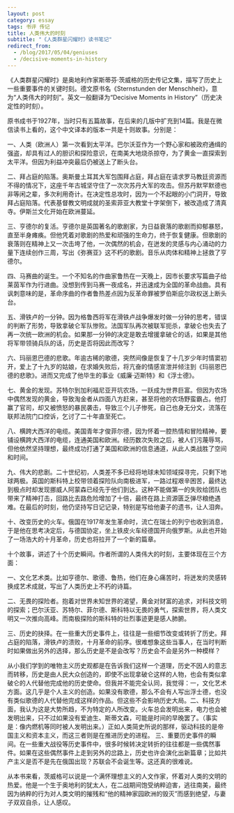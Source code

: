 ```yaml
---
layout: post
category: essay
tags: 书评 传记
title: 人类伟大的时刻
subtitle: "《人类群星闪耀时》读书笔记"
redirect_from:
  - /blog/2017/05/04/geniuses
  - /decisive-moments-in-history
---
```


《人类群星闪耀时》是奥地利作家斯蒂芬·茨威格的历史传记文集，描写了历史上一些重要事件的关键时刻。德文原书名《Sternstunden der Menschheit》，意为“人类伟大的时刻”。英文一般翻译为“Decisive Moments in History”（历史决定性的时刻）。

原书成书于1927年，当时只有五篇故事，在后来的几版中扩充到14篇。我是在微信读书上看的，这个中文译本的版本一共是十则故事。分别是：

一、人类（欧洲人）第一次看到太平洋。巴尔沃亚作为一个野心家和被政府通缉的强盗，却具有过人的胆识和探险意识，在南美大地烧杀掠夺，为了黄金一直探索到太平洋。但因为利益冲突最后仍被送上了断头台。

二、拜占庭的陷落。奥斯曼土耳其大军包围拜占庭，拜占庭在请求罗马教廷资源而不得的情况下，这座千年古城坚守住了一次次苏丹大军的攻击。但苏丹默罕默德也非等闲之辈，多次利用奇计。在决定性总攻时，因为一个不起眼的小门洞开，导致拜占庭陷落。代表基督教文明成就的圣索菲亚大教堂十字架倒下，被改造成了清真寺。伊斯兰文化开始在欧洲蔓延。

三、亨德尔的复活。亨德尔是英国著名的歌剧家，为日益衰落的歌剧而抑郁暴怒，直至半身瘫痪。但他凭着对歌剧的热爱和顽强的生命力，终于恢复健康。但歌剧的衰落则在精神上又一次击垮了他，一次偶然的机会，在迸发的灵感与内心涌动的力量下连续创作三周，写出《弥赛亚》这不朽的歌剧。音乐从肉体和精神上拯救了亨德尔。

四、马赛曲的诞生。一个不知名的作曲家鲁热在一天晚上，因市长要求写篇曲子给莱茵军作为行进曲。没想到传到马赛一夜成名，并迅速成为全国的革命战曲。具有讽刺意味的是，革命序曲的作者鲁热差点因为反革命罪被罗伯斯庇尔政权送上断头台。

五、滑铁卢的一分钟。因为格鲁西将军在滑铁卢战争爆发时做一分钟的思考，错误的判断了形势，导致拿破仑军队惨败。法国军队再次被联军扼杀，拿破仑也失去了再一次统一欧洲的机会。如果那一分钟的决定是敢去增援拿破仑的话，如果是其他将军带领骑兵队的话，历史是否将因此而改写？

六、玛丽恩巴德的悲歌。年逾古稀的歌德，突然间像是恢复了十几岁少年时情窦初开，爱上了十九岁的姑娘，在求婚失败后，将亢奋的情感宣泄并倾注到《玛丽恩巴德的悲歌》。进而又完成了他毕生的事业《威廉·迈斯特》和《浮士德》。

七、黄金的发现。苏特尔到加利福尼亚开坑农场，一跃成为世界巨富。但因为农场中偶然发现的黄金，导致淘金者从四面八方赶来，甚至将他的农场野蛮霸占。他打赢了官司，却又被愤怒的暴民袭击，导致三个儿子惨死，自己也身无分文，流落在联邦法院门口控诉，乞讨了二十年直至死亡。

八、横跨大西洋的电缆。美国青年才俊菲尔德，因为怀着一腔热情和冒险精神，要铺设横跨大西洋的电缆，连通美国和欧洲。经历数次失败之后，被人们污蔑辱骂，但他依然坚持理想，最终成功打通了美国和欧洲的信息通道，从此人类战胜了空间和时间。

九、伟大的悲剧。二十世纪初，人类差不多已经将地球未知领域探寻完，只剩下地球两极。英国的斯科特上校带领着探险队向南极进军，一路过程艰辛困苦，最终达到极点时却发现挪威人阿蒙森已经先于他们到达。这种不能做第一的失败给团队也带来了精神打击，回路比去路危险增加了十倍，最终在路上资源匮乏弹尽粮绝遇难。在最后的时刻，他仍坚持写日记记录，特别是写给他妻子的遗书，让人泪奔。

十、改变历史的火车。俄国在1917年发生革命时，流亡在瑞士的列宁也收到消息，于是他在思考决定后，与德国协定，坐上铁皮火车经德国开向俄罗斯。从此也开始了一场浩大的十月革命，历史也将拉开了一个新的篇章。

十个故事，讲述了十个历史瞬间。作者所谓的人类伟大的时刻，主要体现在三个方面：

一、文化艺术类。比如亨德尔、歌德、鲁热，他们在身心痛苦时，将迸发的灵感转换成艺术成就，写出了人类历史上不朽的诗篇。

二、无畏的探险者。抱着对世界未知世界的渴望，黄金对财富的追求，对科技文明的探索；巴尔沃亚、苏特尔、菲尔德、斯科特以无畏的勇气，探索世界，将人类文明又一次推向高峰。而南极探险的斯科特的壮烈事迹更是感人肺腑。

三、历史的抉择。在一些重大历史事件上，往往是一些细节改变或转折了历史。拜占庭的陷落，滑铁卢的溃败，十月革命的前序。很难想象这些当事人，在当时判断时如果做出另外的选择，那么历史是不是会改写？历史会不会是另外一种模样？

从小我们学到的唯物主义历史观都是在告诉我们这样一个道理，历史不因人的意志而转移，历史是由人民大众创造的，即使不出现拿破仑这样的人物，也会有类似拿破仑的人代替他完成他的历史使命。但我并不能完全认同，我觉得：一，文化艺术方面。这几乎是个人主义的创造。如果没有歌德，那么不会有人写出浮士德，也没有类似歌德的人代替他完成这样的作品。但这些不会影响历史大局。二、科技方面，我认为这是大势所趋，不为特定的人所改变。火车总会发明出来，电力也会被发明出来，只不过如果没有爱迪生、斯蒂文森，可能是时间的早晚罢了。（事实是：像内燃机等同时被人发明出来。）正如人类简史所说的那样，驱动科技的是帝国主义和资本主义，而这三者则是在推进历史的进程。 三、重要历史事件的瞬间。在一些重大战役等历史事件中，很多时候转决定转折的往往都是一些偶然事件。如果在这些偶然事件上走到另外的岔路上，历史也许会演化出新篇章；比如共产主义是否不是先在俄国出现？苏联会不会诞生等。这还真的很难说。

从本书来看，茨威格可以说是一个满怀理想主义的人文作家，怀着对人类的文明的热爱。他是一个生于奥地利的犹太人，在二战期间饱受纳粹迫害，逃往南美，最终因为纳粹的行为对人类文明的摧残和“他的精神家园欧洲的毁灭”而感到绝望，与妻子双双自杀，让人感叹。
